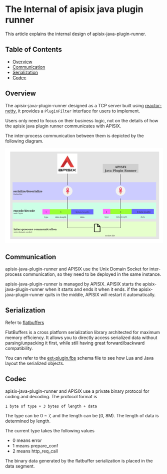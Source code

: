 # The Internal of apisix java plugin runner

This article explains the internal design of apisix-java-plugin-runner.

## Table of Contents

- [Overview](#overview)
- [Communication](#communication)
- [Serialization](#serialization)
- [Codec](#codec)

## Overview

The apisix-java-plugin-runner designed as a TCP server built using [reactor-netty](https://github.com/reactor/reactor-netty),
it provides a `PluginFilter` interface for users to implement.

Users only need to focus on their business logic, not on the details of how the apisix java plugin runner communicates with APISIX.

The inter-process communication between them is depicted by the following diagram.

![the-internal-of-apisix-java-plugin-runner](./images/the-internal-of-apisix-java-plugin-runner.png)

## Communication

apisix-java-plugin-runner and APISIX use the Unix Domain Socket for inter-process communication,
so they need to be deployed in the same instance.

apisix-java-plugin-runner is managed by APISIX. APISIX starts the apisix-java-plugin-runner when it starts and ends it when it
ends. if the apisix-java-plugin-runner quits in the middle, APISIX will restart it automatically.

## Serialization

Refer to [flatbuffers](https://github.com/google/flatbuffers)

FlatBuffers is a cross platform serialization library architected for maximum memory efficiency.
It allows you to directly access serialized data without parsing/unpacking it first, while still having great forward/backward compatibility.

You can refer to the [ext-plugin.fbs](https://github.com/api7/ext-plugin-proto/blob/main/ext-plugin.fbs)
 schema file to see how Lua and Java layout the serialized objects.

## Codec

apisix-java-plugin-runner and APISIX use a private binary protocol for coding and decoding.
The protocol format is

```
1 byte of type + 3 bytes of length + data
```

The type can be 0 ~ 7, and the length can be [0, 8M). The length of data is determined by length.

The current type takes the following values

* 0 means error
* 1 means prepare_conf
* 2 means http_req_call

The binary data generated by the flatbuffer serialization is placed in the data segment.
